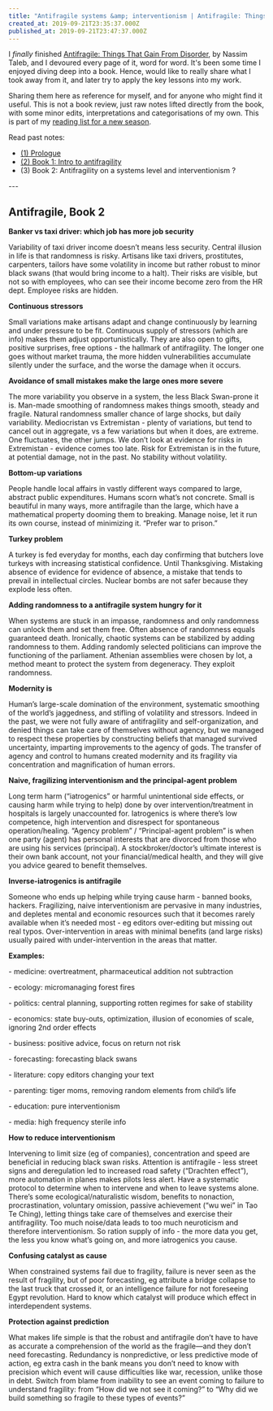 ```yaml
---
title: "Antifragile systems &amp; interventionism | Antifragile: Things That Gain From Disorder (3)"
created_at: 2019-09-21T23:35:37.000Z
published_at: 2019-09-21T23:47:37.000Z
---
```

I _finally_ finished [Antifragile: Things That Gain From Disorder](https://www.amazon.com/Antifragile-Things-That-Disorder-Incerto/dp/0812979680), by Nassim Taleb, and I devoured every page of it, word for word. It's been some time I enjoyed diving deep into a book. Hence, would like to really share what I took away from it, and later try to apply the key lessons into my work. 

  

Sharing them here as reference for myself, and for anyone who might find it useful. This is not a book review, just raw notes lifted directly from the book, with some minor edits, interpretations and categorisations of my own. This is part of my [reading list for a new season](https://200wordsaday.com/words/reading-list-for-a-new-season-220315d233ada32ec9). 

  

Read past notes:

*   [(1) Prologue](https://200wordsaday.com/words/do-you-want-to-be-a-candle-or-a-fire-antifragile-things-that-gain-from-disorder-1-261425d691d7909137)
*   [(2) Book 1: Intro to antifragility](https://200wordsaday.com/words/what-is-antifragility-antifragile-things-that-gain-from-disorder-2-275325d84d9d21b042) 
*   (3) Book 2: Antifragility on a systems level and interventionism ?

  

\---

  

**Antifragile, Book 2**
-----------------------

  

**Banker vs taxi driver: which job has more job security** 

Variability of taxi driver income doesn’t means less security. Central illusion in life is that randomness is risky. Artisans like taxi drivers, prostitutes, carpenters, tailors have some volatility in income but rather robust to minor black swans (that would bring income to a halt). Their risks are visible, but not so with employees, who can see their income become zero from the HR dept. Employee risks are hidden. 

  

**Continuous stressors**

Small variations make artisans adapt and change continuously by learning and under pressure to be fit. Continuous supply of stressors (which are info) makes them adjust opportunistically. They are also open to gifts, positive surprises, free options - the hallmark of antifragility. The longer one goes without market trauma, the more hidden vulnerabilities accumulate silently under the surface, and the worse the damage when it occurs.

  

**Avoidance of small mistakes make the large ones more severe**

The more variability you observe in a system, the less Black Swan-prone it is. Man-made smoothing of randomness makes things smooth, steady and fragile. Natural randomness smaller chance of large shocks, but daily variability. Mediocristan vs Extremistan - plenty of variations, but tend to cancel out in aggregate, vs a few variations but when it does, are extreme. One fluctuates, the other jumps. We don’t look at evidence for risks in Extremistan - evidence comes too late. Risk for Extremistan is in the future, at potential damage, not in the past. No stability without volatility.

  

**Bottom-up variations**

People handle local affairs in vastly different ways compared to large, abstract public expenditures. Humans scorn what’s not concrete. Small is beautiful in many ways, more antifragile than the large, which have a mathematical property dooming them to breaking. Manage noise, let it run its own course, instead of minimizing it. “Prefer war to prison.”

  

**Turkey problem**

A turkey is fed everyday for months, each day confirming that butchers love turkeys with increasing statistical confidence. Until Thanksgiving. Mistaking absence of evidence for evidence of absence, a mistake that tends to prevail in intellectual circles. Nuclear bombs are not safer because they explode less often.

  

**Adding randomness to a antifragile system hungry for it**

When systems are stuck in an impasse, randomness and only randomness can unlock them and set them free. Often absence of randomness equals guaranteed death. Ironically, chaotic systems can be stabilized by adding randomness to them. Adding randomly selected politicians can improve the functioning of the parliament. Athenian assemblies were chosen by lot, a method meant to protect the system from degeneracy. They exploit randomness.

  

**Modernity is** 

Human’s large-scale domination of the environment, systematic smoothing of the world’s jaggedness, and stifling of volatility and stressors. Indeed in the past, we were not fully aware of antifragility and self-organization, and denied things can take care of themselves without agency, but we managed to respect these properties by constructing beliefs that managed survived uncertainty, imparting improvements to the agency of gods. The transfer of agency and control to humans created modernity and its fragility via concentration and magnification of human errors.

  

**Naive, fragilizing interventionism and the principal-agent problem**

Long term harm (“iatrogenics” or harmful unintentional side effects, or causing harm while trying to help) done by over intervention/treatment in hospitals is largely unaccounted for. Iatrogenics is where there’s low competence, high intervention and disrespect for spontaneous operation/healing. “Agency problem” / “Principal-agent problem” is when one party (agent) has personal interests that are divorced from those who are using his services (principal). A stockbroker/doctor’s ultimate interest is their own bank account, not your financial/medical health, and they will give you advice geared to benefit themselves.

  

**Inverse-iatrogenics is antifragile**

Someone who ends up helping while trying cause harm - banned books, hackers. Fragilizing, naive interventionism are pervasive in many industries, and depletes mental and economic resources such that it becomes rarely available when it’s needed most - eg editors over-editing but missing out real typos. Over-intervention in areas with minimal benefits (and large risks) usually paired with under-intervention in the areas that matter.

  

**Examples:**

\- medicine: overtreatment, pharmaceutical addition not subtraction

\- ecology: micromanaging forest fires

\- politics: central planning, supporting rotten regimes for sake of stability

\- economics: state buy-outs, optimization, illusion of economies of scale, ignoring 2nd order effects

\- business: positive advice, focus on return not risk

\- forecasting: forecasting black swans

\- literature: copy editors changing your text

\- parenting: tiger moms, removing random elements from child’s life

\- education: pure interventionism

\- media: high frequency sterile info

  

**How to reduce interventionism** 

Intervening to limit size (eg of companies), concentration and speed are beneficial in reducing black swan risks. Attention is antifragile - less street signs and deregulation led to increased road safety (“Drachten effect”), more automation in planes makes pilots less alert. Have a systematic protocol to determine when to intervene and when to leave systems alone. There’s some ecological/naturalistic wisdom, benefits to nonaction, procrastination, voluntary omission, passive achievement (“wu wei” in Tao Te Ching), letting things take care of themselves and exercise their antifragility. Too much noise/data leads to too much neuroticism and therefore interventionism. So ration supply of info - the more data you get, the less you know what’s going on, and more iatrogenics you cause. 

  

**Confusing catalyst as cause**

When constrained systems fail due to fragility, failure is never seen as the result of fragility, but of poor forecasting, eg attribute a bridge collapse to the last truck that crossed it, or an intelligence failure for not foreseeing Egypt revolution. Hard to know which catalyst will produce which effect in interdependent systems.

  

**Protection against prediction** 

What makes life simple is that the robust and antifragile don’t have to have as accurate a comprehension of the world as the fragile—and they don’t need forecasting. Redundancy is nonpredictive, or less predictive mode of action, eg extra cash in the bank means you don’t need to know with precision which event will cause difficulties like war, recession, unlike those in debt. Switch from blame from inability to see an event coming to failure to understand fragility: from “How did we not see it coming?” to “Why did we build something so fragile to these types of events?”
